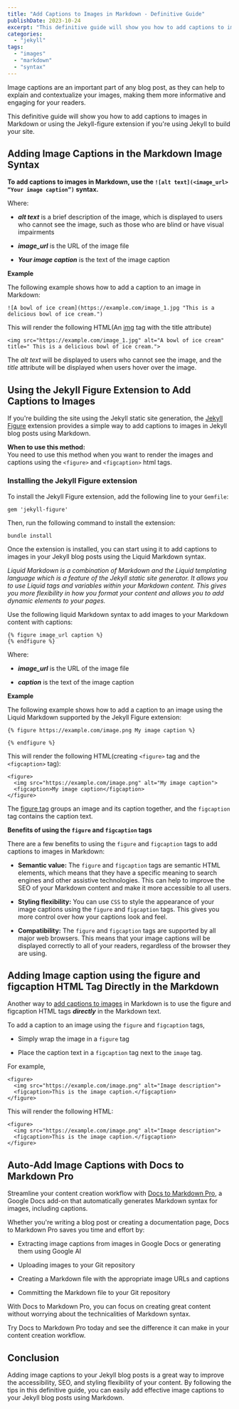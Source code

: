 ```yaml
---
title: "Add Captions to Images in Markdown - Definitive Guide"
publishDate: 2023-10-24
excerpt: "This definitive guide will show you how to add captions to images in Markdown and provide you with some tips for creating effective image captions."
categories: 
  - "jekyll"
tags: 
  - "images"
  - "markdown"
  - "syntax"
---
```


Image captions are an important part of any blog post, as they can help to explain and contextualize your images, making them more informative and engaging for your readers.

This definitive guide will show you how to add captions to images in Markdown or using the Jekyll-figure extension if you're using Jekyll to build your site.

## Adding Image Captions in the Markdown Image Syntax

**To add captions to images in Markdown, use the `![alt text](<image_url> “Your image caption”)` syntax.**

Where:

- _**alt text**_ is a brief description of the image, which is displayed to users who cannot see the image, such as those who are blind or have visual impairments

- _**image\_url**_ is the URL of the image file

- _**Your image caption**_ is the text of the image caption

**Example**

The following example shows how to add a caption to an image in Markdown:

```
![A bowl of ice cream](https://example.com/image_1.jpg "This is a delicious bowl of ice cream.")
```

This will render the following HTML(An [img](https://developer.mozilla.org/en-US/docs/Web/HTML/Element/img) tag with the title attribute)

```
<img src="https://example.com/image_1.jpg" alt="A bowl of ice cream" title=" This is a delicious bowl of ice cream.">
```

The _alt text_ will be displayed to users who cannot see the image, and the _title_ attribute will be displayed when users hover over the image.

## Using the Jekyll Figure Extension to Add Captions to Images

If you're building the site using the Jekyll static site generation, the [Jekyll Figure](https://github.com/paulrobertlloyd/jekyll-figure) extension provides a simple way to add captions to images in Jekyll blog posts using Markdown.

**When to use this method:**  
You need to use this method when you want to render the images and captions using the `<figure>` and `<figcaption>` html tags.

### Installing the Jekyll Figure extension

To install the Jekyll Figure extension, add the following line to your `Gemfile`:

```
gem 'jekyll-figure'
```

Then, run the following command to install the extension:

```
bundle install
```

Once the extension is installed, you can start using it to add captions to images in your Jekyll blog posts using the Liquid Markdown syntax.

_Liquid Markdown is a combination of Markdown and the Liquid templating language which is a feature of the Jekyll static site generator. It allows you to use Liquid tags and variables within your Markdown content. This gives you more flexibility in how you format your content and allows you to add dynamic elements to your pages._

Use the following liquid Markdown syntax to add images to your Markdown content with captions:

```
{% figure image_url caption %}
{% endfigure %}
```

Where:

- _**image\_url**_ is the URL of the image file

- _**caption**_ is the text of the image caption

**Example**

The following example shows how to add a caption to an image using the Liquid Markdown supported by the Jekyll Figure extension:

```
{% figure https://example.com/image.png My image caption %}

{% endfigure %}
```

This will render the following HTML(creating `<figure>` tag and the `<figcaption>` tag):

```
<figure>
  <img src="https://example.com/image.png" alt="My image caption">
  <figcaption>My image caption</figcaption>
</figure>
```

The [figure tag](https://developer.mozilla.org/en-US/docs/Web/HTML/Element/figure) groups an image and its caption together, and the `figcaption` tag contains the caption text.

**Benefits of using the `figure` and `figcaption` tags**

There are a few benefits to using the `figure` and `figcaption` tags to add captions to images in Markdown:

- **Semantic value:** The `figure` and `figcaption` tags are semantic HTML elements, which means that they have a specific meaning to search engines and other assistive technologies. This can help to improve the SEO of your Markdown content and make it more accessible to all users.

- **Styling flexibility:** You can use `CSS` to style the appearance of your image captions using the `figure` and `figcaption` tags. This gives you more control over how your captions look and feel.

- **Compatibility:** The `figure` and `figcaption` tags are supported by all major web browsers. This means that your image captions will be displayed correctly to all of your readers, regardless of the browser they are using.

## Adding Image caption using the figure and figcaption HTML Tag Directly in the Markdown

Another way to [add captions to images](/add-caption-to-images-google-docs/) in Markdown is to use the figure and figcaption HTML tags _**directly**_ in the Markdown text.

To add a caption to an image using the `figure` and `figcaption` tags,

- Simply wrap the image in a `figure` tag

- Place the caption text in a `figcaption` tag next to the `image` tag.

For example,

```
<figure>
  <img src="https://example.com/image.png" alt="Image description">
  <figcaption>This is the image caption.</figcaption>
</figure>
```

This will render the following HTML:

```
<figure>
  <img src="https://example.com/image.png" alt="Image description">
  <figcaption>This is the image caption.</figcaption>
</figure>
```

## Auto-Add Image Captions with Docs to Markdown Pro

Streamline your content creation workflow with [Docs to Markdown Pro](https://workspace.google.com/marketplace/app/docs_to_markdown_pro/483386994804), a Google Docs add-on that automatically generates Markdown syntax for images, including captions.

Whether you're writing a blog post or creating a documentation page, Docs to Markdown Pro saves you time and effort by:

- Extracting image captions from images in Google Docs or generating them using Google AI

- Uploading images to your Git repository

- Creating a Markdown file with the appropriate image URLs and captions

- Committing the Markdown file to your Git repository

With Docs to Markdown Pro, you can focus on creating great content without worrying about the technicalities of Markdown syntax.

Try Docs to Markdown Pro today and see the difference it can make in your content creation workflow.

## Conclusion

Adding image captions to your Jekyll blog posts is a great way to improve the accessibility, SEO, and styling flexibility of your content. By following the tips in this definitive guide, you can easily add effective image captions to your Jekyll blog posts using Markdown.
